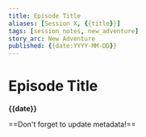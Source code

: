 ```yaml
---
title: Episode Title
aliases: [Session X, {{title}}]
tags: [session_notes, new_adventure]
story_arc: New Adventure
published: {{date:YYYY-MM-DD}}
---
```

# Episode Title
**{{date}}**

==Don't forget to update metadata!==